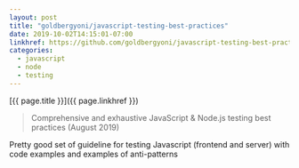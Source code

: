 ```yaml
---
layout: post
title: "goldbergyoni/javascript-testing-best-practices"
date: 2019-10-02T14:15:01-07:00
linkhref: https://github.com/goldbergyoni/javascript-testing-best-practices
categories:
  - javascript
  - node
  - testing
---
```



[{{ page.title }}]({{ page.linkhref }})

> Comprehensive and exhaustive JavaScript & Node.js testing best practices (August 2019)

Pretty good set of guideline for testing Javascript (frontend and server) with code examples and examples of anti-patterns

